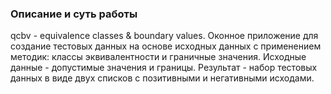 ### Описание и суть работы
qcbv - equivalence classes & boundary values.
Оконное приложение для создание тестовых данных на основе исходных данных с применением методик: классы эквивалентности и граничные значения.
Исходные данные - допустимые значения и границы. Результат - набор тестовых данных в виде двух списков с позитивными и негативными исходами.
